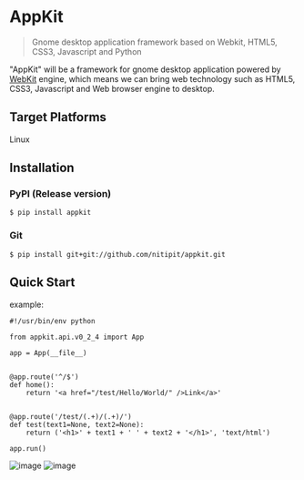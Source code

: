 AppKit
======

> Gnome desktop application framework based on Webkit, HTML5, CSS3,
> Javascript and Python

"AppKit" will be a framework for gnome desktop application powered by
[WebKit](http://www.webkit.org/) engine, which means we can bring web
technology such as HTML5, CSS3, Javascript and Web browser engine to
desktop.

Target Platforms
----------------

Linux

Installation
------------

### PyPI (Release version)

    $ pip install appkit

### Git

    $ pip install git+git://github.com/nitipit/appkit.git

Quick Start
-----------

example:

    #!/usr/bin/env python

    from appkit.api.v0_2_4 import App

    app = App(__file__)


    @app.route('^/$')
    def home():
        return '<a href="/test/Hello/World/" />Link</a>'


    @app.route('/test/(.+)/(.+)/')
    def test(text1=None, text2=None):
        return ('<h1>' + text1 + ' ' + text2 + '</h1>', 'text/html')

    app.run()

![image](https://raw.github.com/nitipit/appkit/master/docs/1.png)
![image](https://raw.github.com/nitipit/appkit/master/docs/2.png)
